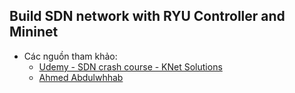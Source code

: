## Build SDN network with RYU Controller and Mininet

- Các nguồn tham khảo:
  - [Udemy - SDN crash course - KNet Solutions](https://www.udemy.com/course/beginners-sdn-course-with-ryu-controller-practical-handson/learn/lecture/14952252#overview)
  - [Ahmed Abdulwhhab](https://www.youtube.com/playlist?list=PL_UOg_BlZ3vmUVKbqS6isnMd7gerx5xtm)

